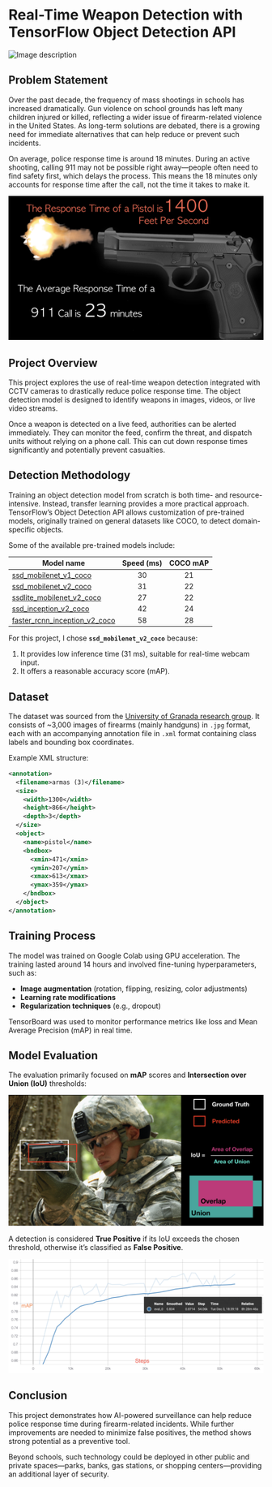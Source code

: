 # Real-Time Weapon Detection with TensorFlow Object Detection API

![Image description](http://github.com/ahmedriaz12/-Real-Time-Weapon-Detection-with-TensorFlow/blob/master/proj-demo/de1.gif)

## Problem Statement
Over the past decade, the frequency of mass shootings in schools has increased dramatically. Gun violence on school grounds has left many children injured or killed, reflecting a wider issue of firearm-related violence in the United States. As long-term solutions are debated, there is a growing need for immediate alternatives that can help reduce or prevent such incidents.

On average, police response time is around 18 minutes. During an active shooting, calling 911 may not be possible right away—people often need to find safety first, which delays the process. This means the 18 minutes only accounts for response time after the call, not the time it takes to make it.

![Image description](http://github.com/ahmedriaz12/-Real-Time-Weapon-Detection-with-TensorFlow/blob/master/proj-demo/respons_time.png)

## Project Overview
This project explores the use of real-time weapon detection integrated with CCTV cameras to drastically reduce police response time. The object detection model is designed to identify weapons in images, videos, or live video streams.

Once a weapon is detected on a live feed, authorities can be alerted immediately. They can monitor the feed, confirm the threat, and dispatch units without relying on a phone call. This can cut down response times significantly and potentially prevent casualties.

## Detection Methodology
Training an object detection model from scratch is both time- and resource-intensive. Instead, transfer learning provides a more practical approach. TensorFlow’s Object Detection API allows customization of pre-trained models, originally trained on general datasets like COCO, to detect domain-specific objects.

Some of the available pre-trained models include:

| Model name  | Speed (ms) | COCO mAP |
| ------------ | :--------------: | :--------------: |
| [ssd_mobilenet_v1_coco](http://download.tensorflow.org/models/object_detection/ssd_mobilenet_v1_coco_2018_01_28.tar.gz) | 30 | 21 |
| [ssd_mobilenet_v2_coco](http://download.tensorflow.org/models/object_detection/ssd_mobilenet_v2_coco_2018_03_29.tar.gz) | 31 | 22 |
| [ssdlite_mobilenet_v2_coco](http://download.tensorflow.org/models/object_detection/ssdlite_mobilenet_v2_coco_2018_05_09.tar.gz) | 27 | 22 |
| [ssd_inception_v2_coco](http://download.tensorflow.org/models/object_detection/ssd_inception_v2_coco_2018_01_28.tar.gz) | 42 | 24 |
| [faster_rcnn_inception_v2_coco](http://download.tensorflow.org/models/object_detection/faster_rcnn_inception_v2_coco_2018_01_28.tar.gz) | 58 | 28 |

For this project, I chose **`ssd_mobilenet_v2_coco`** because:
1. It provides low inference time (31 ms), suitable for real-time webcam input.
2. It offers a reasonable accuracy score (mAP).

## Dataset
The dataset was sourced from the [University of Granada research group](https://sci2s.ugr.es/weapons-detection). It consists of ~3,000 images of firearms (mainly handguns) in `.jpg` format, each with an accompanying annotation file in `.xml` format containing class labels and bounding box coordinates.

Example XML structure:
```xml
<annotation>
  <filename>armas (3)</filename>
  <size>
    <width>1300</width>
    <height>866</height>
    <depth>3</depth>
  </size>
  <object>
    <name>pistol</name>
    <bndbox>
      <xmin>471</xmin>
      <ymin>207</ymin>
      <xmax>613</xmax>
      <ymax>359</ymax>
    </bndbox>
  </object>
</annotation>
```

## Training Process
The model was trained on Google Colab using GPU acceleration. The training lasted around 14 hours and involved fine-tuning hyperparameters, such as:
- **Image augmentation** (rotation, flipping, resizing, color adjustments)
- **Learning rate modifications**
- **Regularization techniques** (e.g., dropout)

TensorBoard was used to monitor performance metrics like loss and Mean Average Precision (mAP) in real time.

## Model Evaluation
The evaluation primarily focused on **mAP** scores and **Intersection over Union (IoU)** thresholds:

![Image description](http://github.com/ahmedriaz12/-Real-Time-Weapon-Detection-with-TensorFlow/blob/master/proj-demo/IOU.png)

A detection is considered **True Positive** if its IoU exceeds the chosen threshold, otherwise it’s classified as **False Positive**.

![Image description](http://github.com/ahmedriaz12/-Real-Time-Weapon-Detection-with-TensorFlow/blob/master/proj-demo/mAP%40.5IOU.png)

## Conclusion
This project demonstrates how AI-powered surveillance can help reduce police response time during firearm-related incidents. While further improvements are needed to minimize false positives, the method shows strong potential as a preventive tool.

Beyond schools, such technology could be deployed in other public and private spaces—parks, banks, gas stations, or shopping centers—providing an additional layer of security.

